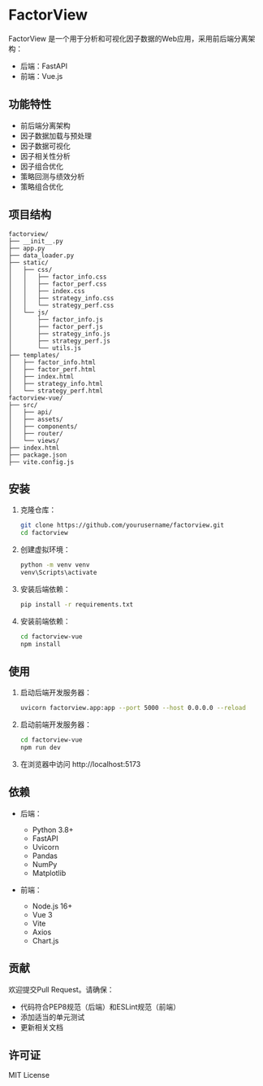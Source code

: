# FactorView

FactorView 是一个用于分析和可视化因子数据的Web应用，采用前后端分离架构：
- 后端：FastAPI
- 前端：Vue.js

## 功能特性
- 前后端分离架构
- 因子数据加载与预处理
- 因子数据可视化
- 因子相关性分析
- 因子组合优化
- 策略回测与绩效分析
- 策略组合优化

## 项目结构
```
factorview/
├── __init__.py
├── app.py
├── data_loader.py
├── static/
│   ├── css/
│   │   ├── factor_info.css
│   │   ├── factor_perf.css
│   │   ├── index.css
│   │   ├── strategy_info.css
│   │   └── strategy_perf.css
│   └── js/
│       ├── factor_info.js
│       ├── factor_perf.js
│       ├── strategy_info.js
│       ├── strategy_perf.js
│       └── utils.js
├── templates/
│   ├── factor_info.html
│   ├── factor_perf.html
│   ├── index.html
│   ├── strategy_info.html
│   └── strategy_perf.html
factorview-vue/
├── src/
│   ├── api/
│   ├── assets/
│   ├── components/
│   ├── router/
│   └── views/
├── index.html
├── package.json
├── vite.config.js
```

## 安装

1. 克隆仓库：
   ```bash
   git clone https://github.com/yourusername/factorview.git
   cd factorview
   ```

2. 创建虚拟环境：
   ```bash
   python -m venv venv
   venv\Scripts\activate
   ```

3. 安装后端依赖：
   ```bash
   pip install -r requirements.txt
   ```

4. 安装前端依赖：
   ```bash
   cd factorview-vue
   npm install
   ```

## 使用

1. 启动后端开发服务器：
   ```bash
   uvicorn factorview.app:app --port 5000 --host 0.0.0.0 --reload
   ```

2. 启动前端开发服务器：
   ```bash
   cd factorview-vue
   npm run dev
   ```

3. 在浏览器中访问 http://localhost:5173

## 依赖

- 后端：
  - Python 3.8+
  - FastAPI
  - Uvicorn
  - Pandas
  - NumPy
  - Matplotlib

- 前端：
  - Node.js 16+
  - Vue 3
  - Vite
  - Axios
  - Chart.js

## 贡献

欢迎提交Pull Request。请确保：
- 代码符合PEP8规范（后端）和ESLint规范（前端）
- 添加适当的单元测试
- 更新相关文档

## 许可证

MIT License
